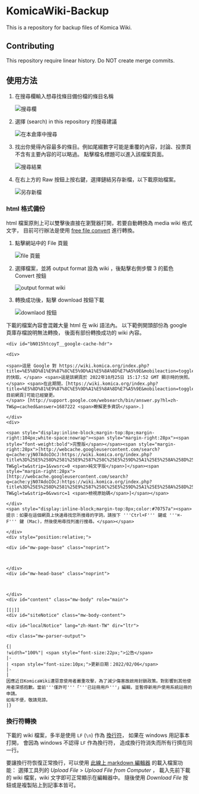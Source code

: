 # KomicaWiki-Backup

This is a repository for backup files of Komica Wiki.

## Contributing

This repository require linear history. Do NOT create merge commits.

## 使用方法

 1. 在搜尋欄輸入想尋找條目備份檔的條目名稱

    ![搜尋欄](https://user-images.githubusercontent.com/13307281/208006290-c7f10d46-d03d-4b23-a8b2-8369a1dd6962.png)
    
 2. 選擇 (search) in this repository 的搜尋建議

    ![在本倉庫中搜尋](https://user-images.githubusercontent.com/13307281/208006495-e1e67040-91c0-4905-80d3-05a58a6a99ed.png)
    
 3. 找出你覺得內容最多的條目。例如尾綴數字可能是重覆的內容，討論、投票頁不含有主要內容的可以略過。
    點擊檔名標題可以進入該檔案頁面。

    ![搜尋結果](https://user-images.githubusercontent.com/13307281/208006801-9e32200f-9248-461d-bab4-bb940ce61212.png)

 4. 在右上方的 Raw 按鈕上按右鍵，選擇鏈結另存新檔，以下載原始檔案。
    
    ![另存新檔](https://user-images.githubusercontent.com/13307281/208007911-2f08b369-73dc-468f-9dd9-7c7c11a8cd7d.png)

### html 格式備份
html 檔案原則上可以雙擊後直接在瀏覽器打開，若要自動轉換為 media wiki 格式文字，
目前可行辦法是使用 [free file convert] 進行轉換。

[free file convert]: https://www.freefileconvert.com/document-converter

 1. 點擊網站中的 File 頁籤

    ![file 頁籤](https://user-images.githubusercontent.com/13307281/208011773-dd3fbe0a-68b2-4428-a908-e892f480eb6f.png)
 
 2. 選擇檔案，並將 output format 設為 wiki ，後點擊右側步驟 3 的藍色 Convert 按鈕
    
    ![output format wiki](https://user-images.githubusercontent.com/13307281/208012216-7e25eb68-3236-445a-b610-dde2a91f1589.png)

 3. 轉換成功後，點擊 download 按鈕下載

    ![downlaod 按鈕](https://user-images.githubusercontent.com/13307281/208012419-f04032bf-4567-44d4-8bcb-162efa9a09f7.png)

下載的檔案內容會混雜大量 html 在 wiki 語法內。
以下範例開頭部份為 google 頁庫存檔說明無法轉換，
後面有部份轉換成功的 wiki 內容。

```wiki
<div id="bN015htcoyT__google-cache-hdr">

<div>

<span>這是 Google 對 https://wiki.komica.org/index.php?title=%E5%8D%81%E9%87%8C%E5%9D%A1%E5%8A%8D%E7%A5%9E&mobileaction=toggle_view_desktop 的快取。</span> <span>這是該網頁於 2022年10月25日 15:17:52 GMT 顯示時的快照。</span> <span>在此期間，[https://wiki.komica.org/index.php?title=%E5%8D%81%E9%87%8C%E5%9D%A1%E5%8A%8D%E7%A5%9E&mobileaction=toggle_view_desktop 目前網頁]可能已經變更。</span> [http://support.google.com/websearch/bin/answer.py?hl=zh-TW&p=cached&answer=1687222 <span>瞭解更多資訊</span>.]

</div>
<div>

<span style="display:inline-block;margin-top:8px;margin-right:104px;white-space:nowrap"><span style="margin-right:28px"><span style="font-weight:bold">完整版</span></span><span style="margin-right:28px">[http://webcache.googleusercontent.com/search?q=cache:yjN07AdoIOcJ:https://wiki.komica.org/index.php?title%3D%25E5%258D%2581%25E9%2587%258C%25E5%259D%25A1%25E5%258A%258D%25E7%25A5%259E%26mobileaction%3Dtoggle_view_desktop&hl=zh-TW&gl=tw&strip=1&vwsrc=0 <span>純文字版</span>]</span><span style="margin-right:28px">[http://webcache.googleusercontent.com/search?q=cache:yjN07AdoIOcJ:https://wiki.komica.org/index.php?title%3D%25E5%258D%2581%25E9%2587%258C%25E5%259D%25A1%25E5%258A%258D%25E7%25A5%259E%26mobileaction%3Dtoggle_view_desktop&hl=zh-TW&gl=tw&strip=0&vwsrc=1 <span>檢視原始碼</span>]</span></span>

</div>
<span style="display:inline-block;margin-top:8px;color:#70757a"><span>提示：如要在這個網頁上快速尋找您所搜尋的字詞，請按下 '''Ctrl+F''' 鍵或 '''⌘-F''' 鍵 (Mac)，然後使用尋找列進行搜尋。</span></span>

</div>
<div style="position:relative;">

<div id="mw-page-base" class="noprint">



</div>
<div id="mw-head-base" class="noprint">



</div>
<div id="content" class="mw-body" role="main">

[[|]]
<div id="siteNotice" class="mw-body-content">

<div id="localNotice" lang="zh-Hant-TW" dir="ltr">

<div class="mw-parser-output">

{|
!width="100%"| <span style="font-size:22px;">公告</span>
|-
| <span style="font-size:10px;">更新日期：2022/02/06</span>
|-
|
因應近日KomicaWiki遭惡意使用者嚴重攻擊，為了減少傷害故啟用封鎖政策。對影響到其他使用者深感抱歉。當前'''僅許可'''「'''已註冊用戶'''」編輯，並暫停新用戶使用系統註冊的申請。
如有不便，敬請見諒。
|}
```

### 換行符轉換
下載的 wiki 檔案，多半是使用 `LF` (`\n`) 作為 [換行符]，
如果在 windows 用記事本打開，
會因為 windows 不認得 `LF` 作為換行符，
造成換行符消失而所有行擠在同一行。

[換行符]: https://zh.wikipedia.org/wiki/%E6%8F%9B%E8%A1%8C

要讓換行符恢復正常換行，可以使用 [此線上 markdown 編輯器][md] 的載入檔案功能：
選擇工具列的 *Upload File* > *Upload File from Computer* ，
載入先前下載的 wiki 檔案，wiki 文字即可正常顯示在編輯器中。
隨後使用 *Download File* 按鈕或是複製貼上到記事本皆可。

[md]: https://www.tutorialspoint.com/online_markdown_editor.php
